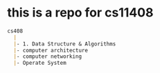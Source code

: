 # this is a repo for cs11408

``` markdown
cs408
  |
  |- 1. Data Structure & Algorithms
  |- computer architecture
  |- computer networking
  |- Operate System
```
